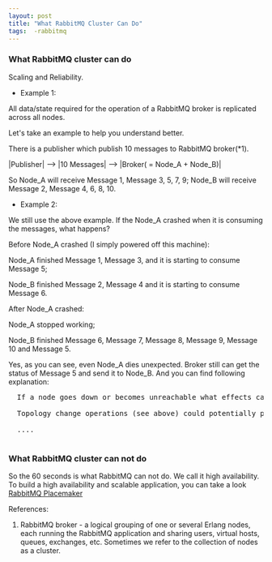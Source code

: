 ```yaml
---
layout: post
title: "What RabbitMQ Cluster Can Do"
tags:  -rabbitmq
---
```


<h3>What RabbitMQ cluster can do</h3>

Scaling and Reliability.
  

* Example 1: 

All data/state required for the operation of a RabbitMQ broker is replicated across all nodes.

Let's take an example to help you understand better. 

There is a publisher which publish 10 messages to RabbitMQ broker(*1).

|Publisher| --> |10 Messages| --> |Broker( = Node_A + Node_B)|

So Node_A will receive Message 1, Message 3, 5, 7, 9; Node_B will receive Message 2, Message 4, 6, 8, 10.

* Example 2:

We still use the above example. If the Node_A crashed when it is consuming the messages, what happens?

Before Node_A crashed (I simply powered off this machine):

Node_A finished Message 1, Message 3, and it is starting to consume Message 5;

Node_B finished Message 2, Message 4 and it is starting to consume Message 6.

After Node_A crashed:

Node_A stopped working;

Node_B finished Message 6, Message 7, Message 8, Message 9, Message 10 and Message 5.

Yes, as you can see, even Node_A dies unexpected. Broker still can get the status of Message 5 and send it to Node_B. 
And you can find following explanation:

<pre>
  If a node goes down or becomes unreachable what effects can this have on the cluster? Do things 'hang' for a bit?
  
  Topology change operations (see above) could potentially pause operation for a brief time but they will complete eventually. We use the net_kernel erlang module to do monitoring between nodes. The default "tick" time there is 60 seconds but this can be reduced. Further, in the event of a failure, any communication between the nodes will likely result in an error being generated and detected immediately: i.e. the only time at which you would not know about a node failure for 60 seconds is if there was no communication between the nodes for that amount of time.
  
  ....
  
</pre>


<h3>What RabbitMQ cluster can not do</h3>

So the 60 seconds is what RabbitMQ can not do. We call it high availability. To build a high availability and scalable application, you can take a look <a href='http://www.rabbitmq.com/pacemaker.html'>RabbitMQ Placemaker</a>


References:

1. RabbitMQ broker - a logical grouping of one or several Erlang nodes, each running the RabbitMQ application and sharing users, virtual hosts, queues, exchanges, etc. Sometimes we refer to the collection of nodes as a cluster. 
